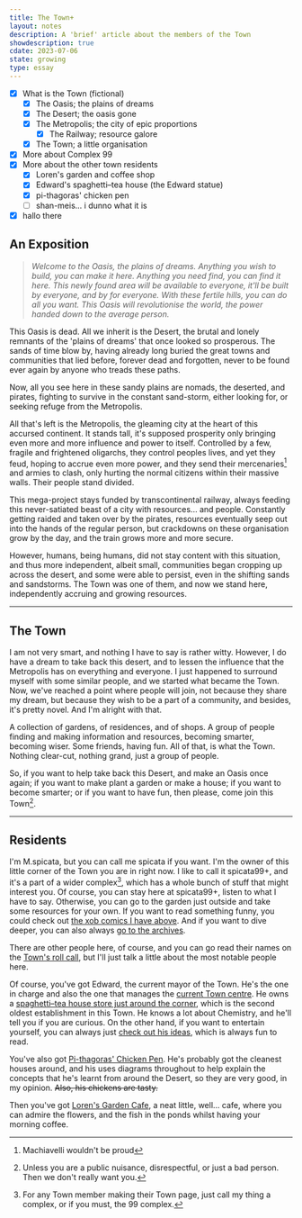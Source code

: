 ```yaml
---
title: The Town+
layout: notes
description: A 'brief' article about the members of the Town
showdescription: true
cdate: 2023-07-06
state: growing
type: essay
---
```


- [x] What is the Town (fictional)
    - [x] The Oasis; the plains of dreams
    - [x] The Desert; the oasis gone
    - [x] The Metropolis; the city of epic proportions
        - [x] The Railway; resource galore
    - [x] The Town; a little organisation
- [x] More about Complex 99
- [x] More about the other town residents
    - [x] Loren's garden and coffee shop
    - [x] Edward's spaghetti–tea house (the Edward statue)
    - [x] pi-thagoras' chicken pen
    - [ ] shan-meis... i dunno what it is
- [x] hallo there

## An Exposition

> *Welcome to the Oasis, the plains of dreams. Anything you wish to build, you can make it here. Anything you need find, you can find it here. This newly found area will be available to everyone, it'll be built by everyone, and by for everyone. With these fertile hills, you can do all you want. This Oasis will revolutionise the world, the power handed down to the average person.*

[probably will want to add more to this oasis section]: #

This Oasis is dead. All we inherit is the Desert, the brutal and lonely remnants of the 'plains of dreams' that once looked so prosperous. The sands of time blow by, having already long buried the great towns and communities that lied before, forever dead and forgotten, never to be found ever again by anyone who treads these paths.

Now, all you see here in these sandy plains are nomads, the deserted, and pirates, fighting to survive in the constant sand-storm, either looking for, or seeking refuge from the Metropolis.

All that's left is the Metropolis, the gleaming city at the heart of this accursed continent. It stands tall, it's supposed prosperity only bringing even more and more influence and power to itself. Controlled by a few, fragile and frightened oligarchs, they control peoples lives, and yet they feud, hoping to accrue even more power, and they send their mercenaries[^1] and armies to clash, only hurting the normal citizens within their massive walls. Their people stand divided.

[^1]: Machiavelli wouldn't be proud

[no-one truly owned anything here, everything belonged to these oligarchs]: #

This mega-project stays funded by transcontinental railway, always feeding this never-satiated beast of a city with resources... and people. Constantly getting raided and taken over by the pirates, resources eventually seep out into the hands of the regular person, but crackdowns on these organisation grow by the day, and the train grows more and more secure.

However, humans, being humans, did not stay content with this situation, and thus more independent, albeit small, communities began cropping up across the desert, and some were able to persist, even in the shifting sands and sandstorms. The Town was one of them, and now we stand here, independently accruing and growing resources.

---

## The Town

I am not very smart, and nothing I have to say is rather witty. However, I do have a dream to take back this desert, and to lessen the influence that the Metropolis has on everything and everyone. I just happened to surround myself with some similar people, and we started what became the Town. Now, we've reached a point where people will join, not because they share my dream, but because they wish to be a part of a community, and besides, it's pretty novel. And I'm alright with that.

A collection of gardens, of residences, and of shops. A group of people finding and making information and resources, becoming smarter, becoming wiser. Some friends, having fun. All of that, is what the Town. Nothing clear-cut, nothing grand, just a group of people.

So, if you want to help take back this Desert, and make an Oasis once again; if you want to make plant a garden or make a house; if you want to become smarter; or if you want to have fun, then please, come join this Town[^2].

[^2]: Unless you are a public nuisance, disrespectful, or just a bad person. Then we don't really want you.

---

## Residents

I'm M.spicata, but you can call me spicata if you want. I'm the owner of this little corner of the Town you are in right now. I like to call it spicata99+, and it's a part of a wider complex[^3], which has a whole bunch of stuff that might interest you. Of course, you can stay here at spicata99+, listen to what I have to say. Otherwise, you can go to the garden just outside and take some resources for your own. If you want to read something funny, you could check out [the xob comics I have above](https://xob.99000000.xyz). And if you want to dive deeper, you can also always [go to the archives](https://archive.99000000.xyz).

[^3]: For any Town member making their Town page, just call my thing a complex, or if you must, the 99 complex.

[if you want, this complex can be your gateway into the town]: #

There are other people here, of course, and you can go read their names on the [Town's roll call](https://town.toomwn.xyz), but I'll just talk a little about the most notable people here.

Of course, you've got Edward, the current mayor of the Town. He's the one in charge and also the one that manages the [current Town centre](https://the.toomwn.xyz). He owns a [spaghetti–tea house store just around the corner](https://ed.toomwn.xyz), which is the second oldest establishment in this Town. He knows a lot about Chemistry, and he'll tell you if you are curious. On the other hand, if you want to entertain yourself, you can always just [check out his ideas](https://ed.toomwn.xyz/Writings/), which is always fun to read.

You've also got [Pi-thagoras' Chicken Pen](https://pi-thagoras.github.io/the-chicken-pen/). He's probably got the cleanest houses around, and his uses diagrams throughout to help explain the concepts that he's learnt from around the Desert, so they are very good, in my opinion. ~~Also, his chickens are tasty.~~

Then you've got [Loren's Garden Cafe](https://ionized-satellite-e99.notion.site/Loren-s-Garden-Cafe-cd03827de0a743468d9fb5a70413fc95), a neat little, well... cafe, where you can admire the flowers, and the fish in the ponds whilst having your morning coffee.
